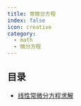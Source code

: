 ```yaml
---
title: 常微分方程
index: false
icon: creative
category:
  - math
  - 微分方程
---
```


 ## 目录
- [线性常微分方程求解](线性常微分方程求解.md)
